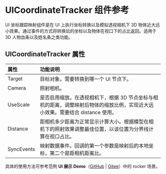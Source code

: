 # UICoordinateTracker 组件参考

UI 坐标跟踪映射组件是在 UI 上执行坐标转换以及模拟透视相机下 3D 物体近大远小效果。通过事件的方式将转换后的坐标以及物体在视口下的占比返回。适用于 3D 人物血条以及姓名条之类功能。

## UICoordinateTracker 属性

| 属性                 | 功能说明             |
| :--------------      | :----------        |
| Target               | 目标对象。需要转换到哪一个 UI 节点下。 |
| Camera               | 照射相机。 |
| UseScale             | 是否启用缩放。在透视相机下，根据 3D 节点坐标与相机的距离，调整映射后物体的缩放比例，实现近大远小效果。需要结合 distance 使用。 |
| Distance             | 距相机多少距离为正常显示计算大小。根据模型在相机下的照射效果调整最佳位置，以该位置为分界线计算在视口占比。 |
| SyncEvents           | 映射数据事件。回调的第一个参数是映射后的本地坐标，第二个是距相机距离比。 |

具体的使用方法可参考范例 **UI 展示 Demo**（[GitHub](https://github.com/cocos-creator/demo-ui/) | [Gitee](https://gitee.com/mirrors_cocos-creator/demo-ui/)）中的 rocker 场景。
